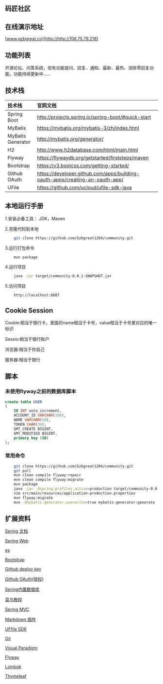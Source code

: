 ## 码匠社区

## 在线演示地址
[www.gzbgreat.co](http://http://106.75.79.218)

## 功能列表
开源论坛、问答系统，现有功能提问、回复、通知、最新、最热、消除零回复功能。功能持续更新中…… 

## 技术栈
| **技术栈** | **官网文档** |
| :-----| :----- |
| Spring Boot | http://projects.spring.io/spring-boot/#quick-start |
| MyBatis | https://mybatis.org/mybatis-3/zh/index.html | 
| MyBatis Generator | http://mybatis.org/generator/ |
| H2 | http://www.h2database.com/html/main.html |
| Flyway | https://flywaydb.org/getstarted/firststeps/maven |
| Bootstrap | https://v3.bootcss.com/getting-started/ |
| Github OAuth | https://developer.github.com/apps/building-oauth-apps/creating-an-oauth-app/ |
| UFile | https://github.com/ucloud/ufile-sdk-java |

## 本地运行手册
1.安装必备工具： JDK，Maven

2.克隆代码到本地
```bash
    git clone https://github.com/Gzbgreat1204/community.git
```
3.运行打包命令
```bash
    mvn package
```
4.运行项目
```bash
    java -jar target/community-0.0.1-SNAPSHOT.jar
```
5.访问项目
```bash
    http://localhost:8887
```
## Cookie Session
Cookie:相当于银行卡，里面的name相当于卡号，value相当于卡号里对应的唯一标识

Sessio:相当于银行账户

浏览器:相当于你自己

服务器:相当于银行

## 脚本
### 未使用flyway之前的数据库脚本
```sql
create table USER
(
	ID INT auto_increment,
	ACCOUNT_ID VARCHAR(100),
	NAME VARCHAR(50),
	TOKEN CHAR(36),
	GMT_CREATE BIGINT,
	GMT_MODIFIED BIGINT,
	primary key (ID)
);
```
### 常用命令
```bash
    git clone https://github.com/Gzbgreat1204/community.git
    git pull
    mvn clean compile flyway:repair
    mvn clean compile flyway:migrate
    mvn package
    java -jar -Dspring.profiles.active=production target/community-0.0.1-SNAPSHOT.jar
    vim src/main/resources/application-production.properties
    mvn flyway:migrate
    mvn -Dmybatis.generator.overwrite=true mybatis-generator:generate
```
## 扩展资料
[Spring 文档](https://spring.io/guides)

[Spring Web](https://spring.io/guides/gs/serving-web-content/)

[es](https://elasticsearch.cn/explore)

[Bootstrap](https://v3.bootcss.com/getting-started/)

[Github deploy key](https://developer.github.com/v3/guides/managing-deploy-keys/#deploy-keys) 

[Github OAuth(授权)](https://developer.github.com/apps/building-oauth-apps/creating-an-oauth-app/)

[Spring内置数据库](https://docs.spring.io/spring-boot/docs/2.0.0.RC1/reference/htmlsingle/#boot-features-embedded-database-support)

[菜鸟教程](https://www.runoob.com/mysql/mysql-insert-query.html) 

[Spring MVC](https://docs.spring.io/spring/docs/5.0.3.RELEASE/spring-framework-reference/web.html#mvc-handlermapping-interceptor)

[Markdown 插件](http://editor.md.ipandao.com/)

[UFfile SDK](https://github.com/ucloud/ufile-sdk-java)

[Git](https://git-scm.com/download)

[Visual Paradigm](https://www.visual-paradigm.com)

[Flyway](https://flywaydb.org/getstarted/firststeps/maven)

[Lombok](https://projectlombok.org/)

[Thymeleaf](https://www.thymeleaf.org/doc/tutorials/3.0/usingthymeleaf.html#setting-attribute-values)
